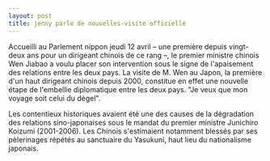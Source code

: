 ```yaml
---
layout: post
title: jenny parle de nouvelles-visite officielle
---
```


Accueilli au Parlement nippon jeudi 12 avril – une première depuis vingt-deux ans pour un dirigeant chinois de ce rang –, le premier ministre chinois Wen Jiabao a voulu placer son intervention sous le signe de l'apaisement des relations entre les deux pays. La visite de M. Wen au Japon, la première d'un haut dirigeant chinois depuis 2000, constitue en effet une nouvelle étape de l'embellie diplomatique entre les deux pays. "Je veux que mon voyage soit celui du dégel".

Les contentieux historiques avaient été une des causes de la dégradation des relations sino-japonaises sous le mandat du premier ministre Junichiro Koizumi (2001-2006). Les Chinois s'estimaient notamment blessés par ses pèlerinages répétés au sanctuaire du Yasukuni, haut lieu du nationalisme japonais.
